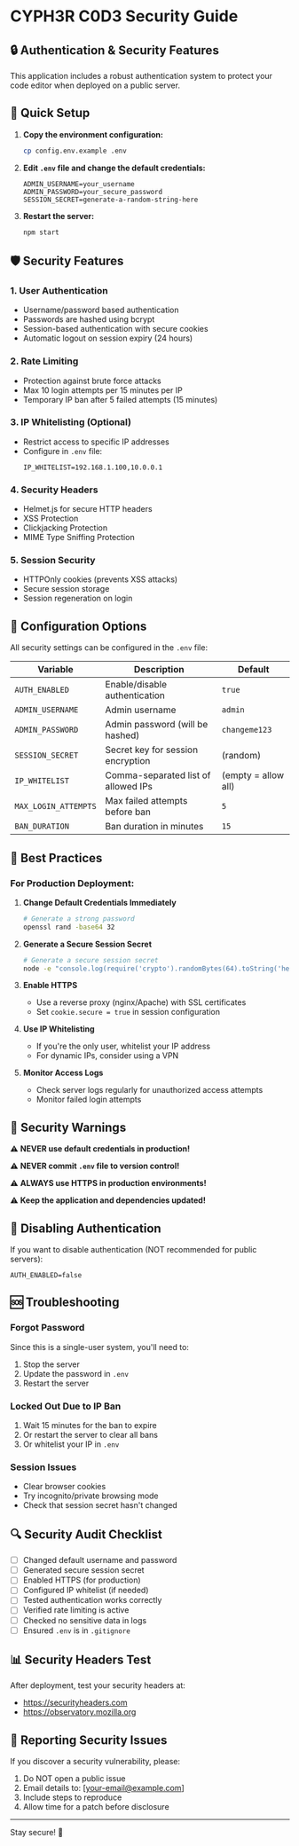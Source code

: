 # CYPH3R C0D3 Security Guide

## 🔒 Authentication & Security Features

This application includes a robust authentication system to protect your code editor when deployed on a public server.

## 🚀 Quick Setup

1. **Copy the environment configuration:**
   ```bash
   cp config.env.example .env
   ```

2. **Edit `.env` file and change the default credentials:**
   ```env
   ADMIN_USERNAME=your_username
   ADMIN_PASSWORD=your_secure_password
   SESSION_SECRET=generate-a-random-string-here
   ```

3. **Restart the server:**
   ```bash
   npm start
   ```

## 🛡️ Security Features

### 1. **User Authentication**
- Username/password based authentication
- Passwords are hashed using bcrypt
- Session-based authentication with secure cookies
- Automatic logout on session expiry (24 hours)

### 2. **Rate Limiting**
- Protection against brute force attacks
- Max 10 login attempts per 15 minutes per IP
- Temporary IP ban after 5 failed attempts (15 minutes)

### 3. **IP Whitelisting (Optional)**
- Restrict access to specific IP addresses
- Configure in `.env` file:
  ```env
  IP_WHITELIST=192.168.1.100,10.0.0.1
  ```

### 4. **Security Headers**
- Helmet.js for secure HTTP headers
- XSS Protection
- Clickjacking Protection
- MIME Type Sniffing Protection

### 5. **Session Security**
- HTTPOnly cookies (prevents XSS attacks)
- Secure session storage
- Session regeneration on login

## 📝 Configuration Options

All security settings can be configured in the `.env` file:

| Variable | Description | Default |
|----------|-------------|---------|
| `AUTH_ENABLED` | Enable/disable authentication | `true` |
| `ADMIN_USERNAME` | Admin username | `admin` |
| `ADMIN_PASSWORD` | Admin password (will be hashed) | `changeme123` |
| `SESSION_SECRET` | Secret key for session encryption | (random) |
| `IP_WHITELIST` | Comma-separated list of allowed IPs | (empty = allow all) |
| `MAX_LOGIN_ATTEMPTS` | Max failed attempts before ban | `5` |
| `BAN_DURATION` | Ban duration in minutes | `15` |

## 🔐 Best Practices

### For Production Deployment:

1. **Change Default Credentials Immediately**
   ```bash
   # Generate a strong password
   openssl rand -base64 32
   ```

2. **Generate a Secure Session Secret**
   ```bash
   # Generate a secure session secret
   node -e "console.log(require('crypto').randomBytes(64).toString('hex'))"
   ```

3. **Enable HTTPS**
   - Use a reverse proxy (nginx/Apache) with SSL certificates
   - Set `cookie.secure = true` in session configuration

4. **Use IP Whitelisting**
   - If you're the only user, whitelist your IP address
   - For dynamic IPs, consider using a VPN

5. **Monitor Access Logs**
   - Check server logs regularly for unauthorized access attempts
   - Monitor failed login attempts

## 🚨 Security Warnings

⚠️ **NEVER use default credentials in production!**

⚠️ **NEVER commit `.env` file to version control!**

⚠️ **ALWAYS use HTTPS in production environments!**

⚠️ **Keep the application and dependencies updated!**

## 🔧 Disabling Authentication

If you want to disable authentication (NOT recommended for public servers):

```env
AUTH_ENABLED=false
```

## 🆘 Troubleshooting

### Forgot Password
Since this is a single-user system, you'll need to:
1. Stop the server
2. Update the password in `.env`
3. Restart the server

### Locked Out Due to IP Ban
1. Wait 15 minutes for the ban to expire
2. Or restart the server to clear all bans
3. Or whitelist your IP in `.env`

### Session Issues
- Clear browser cookies
- Try incognito/private browsing mode
- Check that session secret hasn't changed

## 🔍 Security Audit Checklist

- [ ] Changed default username and password
- [ ] Generated secure session secret
- [ ] Enabled HTTPS (for production)
- [ ] Configured IP whitelist (if needed)
- [ ] Tested authentication works correctly
- [ ] Verified rate limiting is active
- [ ] Checked no sensitive data in logs
- [ ] Ensured `.env` is in `.gitignore`

## 📊 Security Headers Test

After deployment, test your security headers at:
- https://securityheaders.com
- https://observatory.mozilla.org

## 🐛 Reporting Security Issues

If you discover a security vulnerability, please:
1. Do NOT open a public issue
2. Email details to: [your-email@example.com]
3. Include steps to reproduce
4. Allow time for a patch before disclosure

---

Stay secure! 🔐 